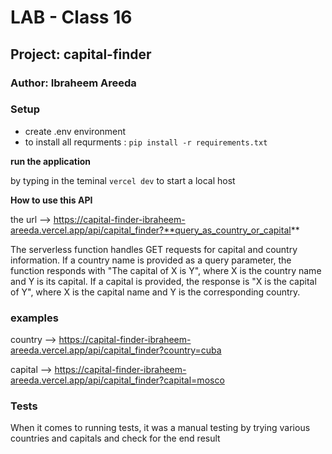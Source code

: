 # LAB - Class 16
## Project: capital-finder
### Author: Ibraheem Areeda


### Setup
- create .env environment 
- to install all requrments : `pip install -r requirements.txt`

**run the application**

by typing in the teminal `vercel dev` to start a local host 


**How to use this API** 

the url --> https://capital-finder-ibraheem-areeda.vercel.app/api/capital_finder?**query_as_country_or_capital**


The serverless function handles GET requests for capital and country information. If a country name is provided as a query parameter, the function responds with "The capital of X is Y", where X is the country name and Y is its capital. If a capital is provided, the response is "X is the capital of Y", where X is the capital name and Y is the corresponding country.

### examples

country --> https://capital-finder-ibraheem-areeda.vercel.app/api/capital_finder?country=cuba


capital --> https://capital-finder-ibraheem-areeda.vercel.app/api/capital_finder?capital=mosco

  
### Tests
When it comes to running tests, it was a manual testing by trying various countries and capitals and check for the end result

 
 


